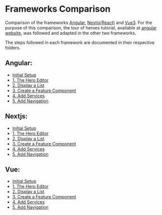 # Frameworks Comparison

Comparison of the frameworks [Angular](https://angular.io), [Nextjs](https://nextjs.org/)[(React)](https://reactjs.org/) and [Vue3](https://v3.vuejs.org/).
For the purpose of this comparison, the tour of heroes tutorial, available at [angular website](https://angular.io/tutorial), was followed and adapted in the other two frameworks.

The steps followed in each framework are documented in their respective folders.

## Angular:
* [Initial Setup](https://github.com/bicanco/frameworksComparison/tree/main/angular-tour-of-heroes#initial-setup)
* [1. The Hero Editor](https://github.com/bicanco/frameworksComparison/tree/main/angular-tour-of-heroes#1-the-hero-editor)
* [2. Display a List](https://github.com/bicanco/frameworksComparison/tree/main/angular-tour-of-heroes#2-display-a-list)
* [3. Create a Feature Component](https://github.com/bicanco/frameworksComparison/tree/main/angular-tour-of-heroes#3-create-a-feature-component)
* [4. Add Services](https://github.com/bicanco/frameworksComparison/tree/main/angular-tour-of-heroes#4-add-services)
* [5. Add Navigation](https://github.com/bicanco/frameworksComparison/tree/main/angular-tour-of-heroes#5-add-navigation)

## Nextjs:
* [Initial Setup](https://github.com/bicanco/frameworksComparison/tree/main/nextjs-tour-of-heroes#initial-setup)
* [1. The Hero Editor](https://github.com/bicanco/frameworksComparison/tree/main/nextjs-tour-of-heroes#1-the-hero-editor)
* [2. Display a List](https://github.com/bicanco/frameworksComparison/tree/main/nextjs-tour-of-heroes#2-display-a-list)
* [3. Create a Feature Component](https://github.com/bicanco/frameworksComparison/tree/main/nextjs-tour-of-heroes#3-create-a-feature-component)
* [4. Add Services](https://github.com/bicanco/frameworksComparison/tree/main/nextjs-tour-of-heroes#4-add-services)
* [5. Add Navigation](https://github.com/bicanco/frameworksComparison/tree/main/nextjs-tour-of-heroes#5-add-navigation)

## Vue:
* [Initial Setup](https://github.com/bicanco/frameworksComparison/tree/main/vue-tour-of-heroes#initial-setup)
* [1. The Hero Editor](https://github.com/bicanco/frameworksComparison/tree/main/vue-tour-of-heroes#1-the-hero-editor)
* [2. Display a List](https://github.com/bicanco/frameworksComparison/tree/main/vue-tour-of-heroes#2-display-a-list)
* [3. Create a Feature Component](https://github.com/bicanco/frameworksComparison/tree/main/vue-tour-of-heroes#3-create-a-feature-component)
* [4. Add Services](https://github.com/bicanco/frameworksComparison/tree/main/vue-tour-of-heroes#4-add-services)
* [5. Add Navigation](https://github.com/bicanco/frameworksComparison/tree/main/vue-tour-of-heroes#5-add-navigation)
